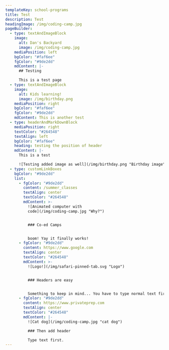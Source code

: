 ```yaml
---
templateKey: school-programs
title: Test
description: Test
headingImage: /img/coding-camp.jpg
pageBuilder:
  - type: textAndImageBlock
    image:
      alt: Dan's Backyard
      image: /img/coding-camp.jpg
    mediaPosition: left
    bgColor: "#faf6ee"
    fgColor: "#9de2dd"
    mdContent: |-
      ## Testing

      This is a test page
  - type: textAndImageBlock
    image:
      alt: Kids learning!
      image: /img/birthday.png
    mediaPosition: right
    bgColor: "#faf6ee"
    fgColor: "#9de2dd"
    mdContent: This is another test
  - type: headerAndMarkDownBlock
    mediaPosition: right
    textColor: "#264548"
    textAlign: left
    bgColor: "#faf6ee"
    heading: testing the position of header
    mdContent: |-
      This is a test

      ![Testing added image as well](/img/birthday.png "Birthday image")
  - type: customLinkBoxes
    bgColor: "#9de2dd"
    list:
      - fgColor: "#9de2dd"
        content: /summer_classes
        textAlign: center
        textColor: "#264548"
        mdContent: >-
          ![Animated computer with
          code](/img/coding-camp.jpg "Why?")


          ### Co-ed Camps


          boom! Yay it finally works!
      - fgColor: "#9de2dd"
        content: https://www.google.com
        textAlign: center
        textColor: "#264548"
        mdContent: >-
          ![Logo!](/img/safari-pinned-tab.svg "Logo")


          ### Headers are easy


          Something to keep in mind... You have to type normal text first before selecting a header.
      - fgColor: "#9de2dd"
        content: https://www.privateprep.com
        textAlign: center
        textColor: "#264548"
        mdContent: |-
          ![Cat dog](/img/coding-camp.jpg "cat dog")

          ### Then add header

          Type text first.
---
```

